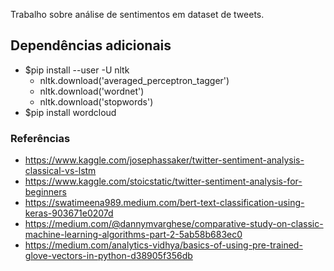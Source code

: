 Trabalho sobre análise de sentimentos em dataset de tweets.

## Dependências adicionais
- $pip install --user -U nltk
  - nltk.download('averaged_perceptron_tagger') 
  - nltk.download('wordnet')
  - nltk.download('stopwords')
- $pip install wordcloud

### Referências
- https://www.kaggle.com/josephassaker/twitter-sentiment-analysis-classical-vs-lstm
- https://www.kaggle.com/stoicstatic/twitter-sentiment-analysis-for-beginners
- https://swatimeena989.medium.com/bert-text-classification-using-keras-903671e0207d
- https://medium.com/@dannymvarghese/comparative-study-on-classic-machine-learning-algorithms-part-2-5ab58b683ec0
- https://medium.com/analytics-vidhya/basics-of-using-pre-trained-glove-vectors-in-python-d38905f356db